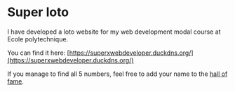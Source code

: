 # Super loto

I have developed a loto website for my web development modal course at Ecole polytechnique.

You can find it here: [https://superxwebdeveloper.duckdns.org/](https://superxwebdeveloper.duckdns.org/)

If you manage to find all 5 numbers, feel free to add your name to the [hall of fame](https://superxwebdeveloper.duckdns.org/scoreboard).
